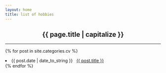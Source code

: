 ```yaml
---
layout: home
title: list of hobbies
---
```

<center><h2> <strong> {{ page.title | capitalize }} </strong></h2> </center><hr>

{% for post in site.categories.cv %}
 <li>   <span>{{ post.date | date_to_string }}</span>
              &nbsp; <a href="{{ post.url }}"> {{ post.title }}</a>
 </li>
{% endfor %}
